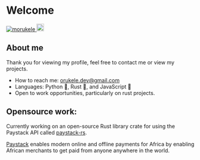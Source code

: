 # Welcome

<p align="left">
  <a href="https://github.com/morukele/morukele/">
    <img src="https://komarev.com/ghpvc/?username=morukele" alt="morukele" />
  </a>
  <a href="https://github.com/junkurihara">
    <img height="20" src="https://img.shields.io/github/followers/morukele?label=follow&logo=github&style=flat" />
  </a>
</p>

## About me
Thank you for viewing my profile, feel free to contact me or view my projects.

- How to reach me: orukele.dev@gmail.com
- Languages: Python 🐍, Rust 🦀, and JavaScript 📜
- Open to work opportunities, particularly on rust projects.

## Opensource work:

Currently working on an open-source Rust library crate for using the Paystack API called [paystack-rs](https://github.com/morukele/paystack-rs). 

[Paystack](https://paystack.com) enables modern online and offline payments for Africa by enabling African merchants to get paid from anyone anywhere in the world.

<!---
morukele/morukele is a ✨ special ✨ repository because its `README.md` (this file) appears on your GitHub profile.
You can click the Preview link to take a look at your changes.
--->
